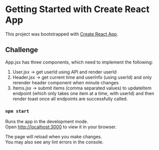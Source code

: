 # Getting Started with Create React App

This project was bootstrapped with [Create React App](https://github.com/facebook/create-react-app).

## Challenge

App.jsx has three components, which need to implement the following:
1. User.jsx -> get userId using API and render userId
2. Header.jsx -> get current time and userInfo (using userId) and only rerender header component when minute changes
3. Items.jsx -> submit items (comma separated values) to updateItem endpoint (which only takes one item at a time, with userId) and then render toast once all endpoints are successfully called.

### `npm start`

Runs the app in the development mode.\
Open [http://localhost:3000](http://localhost:3000) to view it in your browser.

The page will reload when you make changes.\
You may also see any lint errors in the console.
